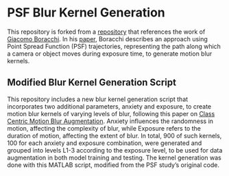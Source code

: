 # PSF Blur Kernel Generation
This repository is forked from a [repository](https://github.com/handong1587/PSF_generation) that references the work of [Giacomo Boracchi](https://boracchi.faculty.polimi.it/). In his [paper](https://ieeexplore.ieee.org/document/6175123), Boracchi describes an approach using Point Spread Function (PSF) trajectories, representing the path along which a camera or object moves during exposure time, to generate motion blur kernels. 

## Modified Blur Kernel Generation Script
This repository includes a new blur kernel generation script that incorporates two additional parameters, anxiety and exposure, to create motion blur kernels of varying levels of blur, following this paper on [Class Centric Motion Blur Augmentation](https://openaccess.thecvf.com/content/CVPR2023/papers/Aakanksha_Improving_Robustness_of_Semantic_Segmentation_to_Motion-Blur_Using_Class-Centric_Augmentation_CVPR_2023_paper.pdf). Anxiety influences the randomness in motion, affecting the complexity of blur, while Exposure refers to the duration of motion, affecting the extent of blur. In total, 900 of such kernels, 100 for each anxiety and exposure combination, were generated and grouped into levels L1-3 according to the exposure level, to be used for data augmentation in both model training and testing. The kernel generation was done with this MATLAB script, modified from the PSF study’s original code.

